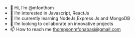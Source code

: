- 👋 Hi, I’m @mfonthom
- 👀 I’m interested in Javascript, ReactJs
- 🌱 I’m currently learning NodeJs,Express Js and MongoDB 
- 💞️ I’m looking to collaborate on innovative projects
- 📫 How to reach me thompsonmfonabasi@gmail.com

<!---
mfonthom/mfonthom is a ✨ special ✨ repository because its `README.md` (this file) appears on your GitHub profile.
You can click the Preview link to take a look at your changes.
--->
